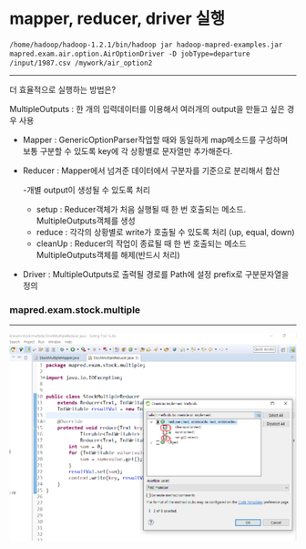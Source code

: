 # mapper, reducer, driver 실행



```
/home/hadoop/hadoop-1.2.1/bin/hadoop jar hadoop-mapred-examples.jar mapred.exam.air.option.AirOptionDriver -D jobType=departure /input/1987.csv /mywork/air_option2
```

---



더 효율적으로 실행하는 방법은?



MultipleOutputs : 한 개의 입력데이터를 이용해서 여러개의 output을 만들고 싶은 경우 사용

* Mapper : GenericOptionParser작업할 때와 동일하게 map메소드를 구성하며
  					 보통 구분할 수 있도록 key에 각 상황별로 문자열만 추가해준다.

* Reducer : Mapper에서 넘겨준 데이터에서 구분자를 기준으로 분리해서 합산

  -개별 output이 생성될 수 있도록 처리

  - setup : Reducer객체가 처음 실행될 때 한 번 호출되는 메소드.
    			MultipleOutputs객체를 생성
  - reduce : 각각의 상황별로 write가 호출될 수 있도록 처리
                   (up, equal, down)
  - cleanUp : Reducer의 작업이 종료될 때 한 번 호출되는 메소드
                      MultipleOutputs객체를 해제(반드시 처리)

* Driver : MultipleOutputs로 출력될 경로를 Path에 설정
                prefix로 구분문자열을 정의 









### mapred.exam.stock.multiple

---

![image-20200221142752510](images/image-20200221142752510.png)







